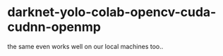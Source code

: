 # darknet-yolo-colab-opencv-cuda-cudnn-openmp

the same even works well on our local machines too..
